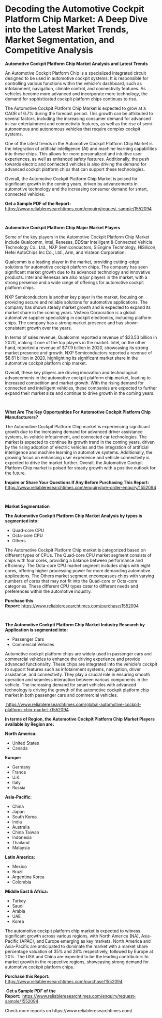 <p><h1>Decoding the Automotive Cockpit Platform Chip Market: A Deep Dive into the Latest Market Trends, Market Segmentation, and Competitive Analysis</h1></p><p><strong>Automotive Cockpit Platform Chip Market Analysis and Latest Trends</strong></p>
<p><p>An Automotive Cockpit Platform Chip is a specialized integrated circuit designed to be used in automotive cockpit systems. It is responsible for controlling various functions within the vehicle's dashboard, such as infotainment, navigation, climate control, and connectivity features. As vehicles become more advanced and incorporate more technology, the demand for sophisticated cockpit platform chips continues to rise.</p><p>The Automotive Cockpit Platform Chip Market is expected to grow at a CAGR of 6.7% during the forecast period. This growth can be attributed to several factors, including the increasing consumer demand for advanced in-car entertainment and connectivity features, as well as the rise of semi-autonomous and autonomous vehicles that require complex cockpit systems.</p><p>One of the latest trends in the Automotive Cockpit Platform Chip Market is the integration of artificial intelligence (AI) and machine learning capabilities into these chips. This allows for more personalized and intuitive user experiences, as well as enhanced safety features. Additionally, the push towards electric and connected vehicles is also driving the demand for advanced cockpit platform chips that can support these technologies.</p><p>Overall, the Automotive Cockpit Platform Chip Market is poised for significant growth in the coming years, driven by advancements in automotive technology and the increasing consumer demand for smart, connected vehicles.</p></p>
<p><strong>Get a Sample PDF of the Report:&nbsp;</strong> <a href="https://www.reliableresearchtimes.com/enquiry/request-sample/1552094">https://www.reliableresearchtimes.com/enquiry/request-sample/1552094</a></p>
<p>&nbsp;</p>
<p><strong>Automotive Cockpit Platform Chip Major Market Players</strong></p>
<p><p>Some of the key players in the Automotive Cockpit Platform Chip Market include Qualcomm, Intel, Renesas, BDStar Intelligent & Connected Vehicle Technology Co., Ltd., NXP Semiconductors, SiEngine Technology, HiSilicon, Hefei AutoChips Inc Co., Ltd., Arm, and Visteon Corporation.</p><p>Qualcomm is a leading player in the market, providing cutting-edge solutions for automotive cockpit platform chips. The company has seen significant market growth due to its advanced technology and innovative products. Intel and Renesas are also major players in the market, with a strong presence and a wide range of offerings for automotive cockpit platform chips.</p><p>NXP Semiconductors is another key player in the market, focusing on providing secure and reliable solutions for automotive applications. The company has shown steady market growth and is expected to expand its market share in the coming years. Visteon Corporation is a global automotive supplier specializing in cockpit electronics, including platform chips. The company has a strong market presence and has shown consistent growth over the years.</p><p>In terms of sales revenue, Qualcomm reported a revenue of $23.53 billion in 2020, making it one of the top players in the market. Intel, on the other hand, reported a revenue of $77.9 billion in 2020, showcasing its strong market presence and growth. NXP Semiconductors reported a revenue of $8.61 billion in 2020, highlighting its significant market share in the automotive cockpit platform chip market.</p><p>Overall, these key players are driving innovation and technological advancements in the automotive cockpit platform chip market, leading to increased competition and market growth. With the rising demand for connected and intelligent vehicles, these companies are expected to further expand their market size and continue to drive growth in the coming years.</p></p>
<p>&nbsp;</p>
<p><strong>What Are The Key Opportunities For Automotive Cockpit Platform Chip Manufacturers?</strong></p>
<p><p>The Automotive Cockpit Platform Chip market is experiencing significant growth due to the increasing demand for advanced driver assistance systems, in-vehicle infotainment, and connected car technologies. The market is expected to continue its growth trend in the coming years, driven by the rising adoption of electric vehicles and the integration of artificial intelligence and machine learning in automotive systems. Additionally, the growing focus on enhancing user experience and vehicle connectivity is expected to drive the market further. Overall, the Automotive Cockpit Platform Chip market is poised for steady growth with a positive outlook for the future.</p></p>
<p><strong>Inquire or Share Your Questions If Any Before Purchasing This Report:</strong> <a href="https://www.reliableresearchtimes.com/enquiry/pre-order-enquiry/1552094">https://www.reliableresearchtimes.com/enquiry/pre-order-enquiry/1552094</a></p>
<p>&nbsp;</p>
<p><strong>Market Segmentation</strong></p>
<p><strong>The Automotive Cockpit Platform Chip Market Analysis by types is segmented into:</strong></p>
<p><ul><li>Quad-core CPU</li><li>Octa-core CPU</li><li>Others</li></ul></p>
<p><p>The Automotive Cockpit Platform Chip market is categorized based on different types of CPUs. The Quad-core CPU market segment consists of chips with four cores, providing a balance between performance and efficiency. The Octa-core CPU market segment includes chips with eight cores, offering higher processing power for more demanding automotive applications. The Others market segment encompasses chips with varying numbers of cores that may not fit into the Quad-core or Octa-core categories. These different CPU types cater to different needs and preferences within the automotive industry.</p></p>
<p><strong>Purchase this Report:&nbsp;</strong><a href="https://www.reliableresearchtimes.com/purchase/1552094">https://www.reliableresearchtimes.com/purchase/1552094</a></p>
<p>&nbsp;</p>
<p><strong>The Automotive Cockpit Platform Chip Market Industry Research by Application is segmented into:</strong></p>
<p><ul><li>Passenger Cars</li><li>Commercial Vehicles</li></ul></p>
<p><p>Automotive cockpit platform chips are widely used in passenger cars and commercial vehicles to enhance the driving experience and provide advanced functionality. These chips are integrated into the vehicle's cockpit to support features such as infotainment systems, navigation, driver assistance, and connectivity. They play a crucial role in ensuring smooth operation and seamless interaction between various components in the vehicle. The increasing demand for smart vehicles with advanced technology is driving the growth of the automotive cockpit platform chip market in both passenger cars and commercial vehicles.</p></p>
<p><a href="https://www.reliableresearchtimes.com/global-automotive-cockpit-platform-chip-market-r1552094">&nbsp;https://www.reliableresearchtimes.com/global-automotive-cockpit-platform-chip-market-r1552094</a></p>
<p><strong>In terms of Region, the Automotive Cockpit Platform Chip Market Players available by Region are:</strong></p>
<p>
    <p> <strong> North America: </strong>
        <ul>
            <li>United States</li>
            <li>Canada</li>
        </ul>
        </p> 
    <p> <strong> Europe: </strong>
        <ul>
            <li>Germany</li>
            <li>France</li>
            <li>U.K.</li>
            <li>Italy</li>
            <li>Russia</li>
        </ul>
        </p> 
    <p> <strong> Asia-Pacific: </strong>
        <ul>
            <li>China</li>
            <li>Japan</li>
            <li>South Korea</li>
            <li>India</li>
            <li>Australia</li>
            <li>China Taiwan</li>
            <li>Indonesia</li>
            <li>Thailand</li>
            <li>Malaysia</li>
        </ul>
        </p> 
    <p> <strong> Latin America: </strong>
        <ul>
            <li>Mexico</li>
            <li>Brazil</li>
            <li>Argentina Korea</li>
            <li>Colombia</li>
        </ul>
        </p> 
    <p> <strong> Middle East & Africa: </strong>
        <ul>
            <li>Turkey</li>
            <li>Saudi</li>
            <li>Arabia</li>
            <li>UAE</li>
            <li>Korea</li>
        </ul>
    </p>
    </p>
<p><p>The automotive cockpit platform chip market is expected to witness significant growth across various regions, with North America (NA), Asia-Pacific (APAC), and Europe emerging as key markets. North America and Asia-Pacific are anticipated to dominate the market with a market share percentage valuation of 35% and 28% respectively, followed by Europe at 20%. The USA and China are expected to be the leading contributors to market growth in the respective regions, showcasing strong demand for automotive cockpit platform chips.</p></p>
<p><strong>Purchase this Report: </strong><a href="https://www.reliableresearchtimes.com/purchase/1552094">https://www.reliableresearchtimes.com/purchase/1552094</a></p>
<p>&nbsp;<strong>Get a Sample PDF of the Report:&nbsp;&nbsp;</strong><a href="https://www.reliableresearchtimes.com/enquiry/request-sample/1552094">https://www.reliableresearchtimes.com/enquiry/request-sample/1552094</a></p>
<p><strong></strong></p>
<p>Check more reports on https://www.reliableresearchtimes.com/</p>